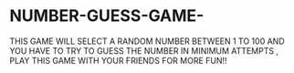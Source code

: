 # NUMBER-GUESS-GAME-
THIS GAME WILL SELECT A RANDOM NUMBER BETWEEN 1 TO 100 AND YOU HAVE TO TRY TO GUESS THE NUMBER IN MINIMUM ATTEMPTS , PLAY THIS GAME WITH YOUR FRIENDS FOR MORE FUN!! 

